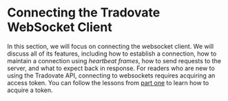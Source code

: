 # Connecting the Tradovate WebSocket Client

In this section, we will focus on connecting the websocket client. We will discuss all of its features, including how to
establish a connection, how to maintain a connection using *heartbeat frames*, how to send requests to the server, and
what to expect back in response. For readers who are new to using the Tradovate API, connecting to websockets requires
acquiring an access token. You can follow the lessons from [part one](https://github.com/tradovate/example-api-js/tree/main/tutorial/Access/EX-0-Access-Start) to learn how to acquire a token. 